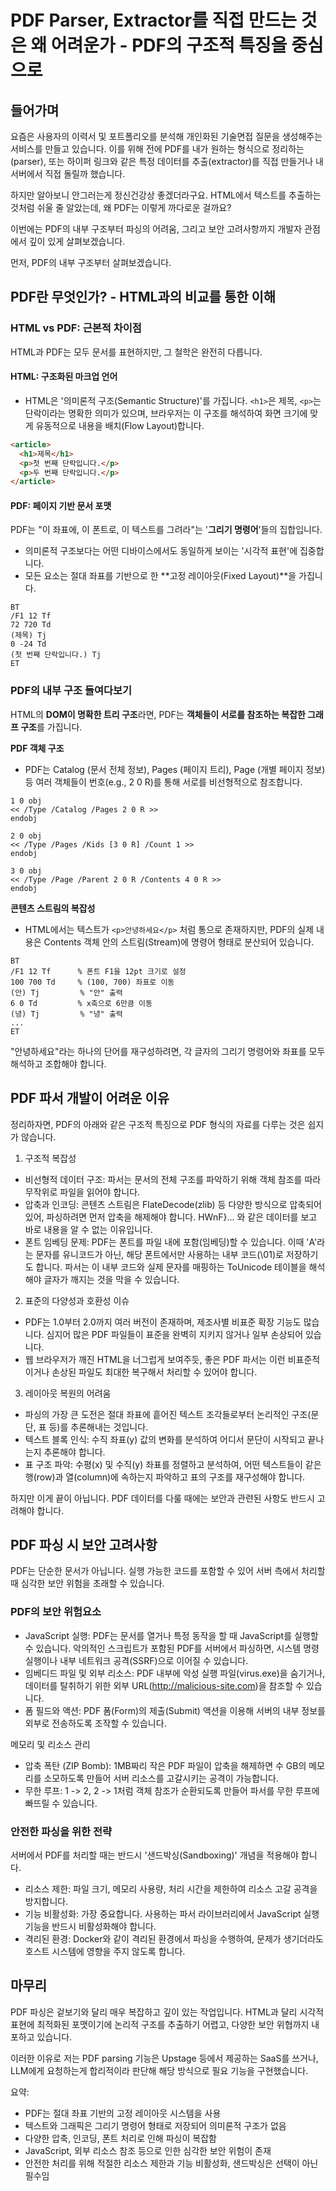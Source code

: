 # PDF Parser, Extractor를 직접 만드는 것은 왜 어려운가 - PDF의 구조적 특징을 중심으로

## 들어가며
요즘은 사용자의 이력서 및 포트폴리오를 분석해 개인화된 기술면접 질문을 생성해주는 서비스를 만들고 있습니다. 이를 위해 전에 PDF를 내가 원하는 형식으로 정리하는(parser), 또는 하이퍼 링크와 같은 특정 데이터를 추출(extractor)를 직접 만들거나 내 서버에서 직접 돌릴까 했습니다. 

하지만 알아보니 안그러는게 정신건강상 좋겠더라구요. HTML에서 텍스트를 추출하는 것처럼 쉬울 줄 알았는데, 왜 PDF는 이렇게 까다로운 걸까요?

이번에는 PDF의 내부 구조부터 파싱의 어려움, 그리고 보안 고려사항까지 개발자 관점에서 깊이 있게 살펴보겠습니다.

먼저, PDF의 내부 구조부터 살펴보겠습니다.

## PDF란 무엇인가? - HTML과의 비교를 통한 이해

### HTML vs PDF: 근본적 차이점

HTML과 PDF는 모두 문서를 표현하지만, 그 철학은 완전히 다릅니다.

#### HTML: 구조화된 마크업 언어

- HTML은 '의미론적 구조(Semantic Structure)'를 가집니다. `<h1>`은 제목, `<p>`는 단락이라는 명확한 의미가 있으며, 브라우저는 이 구조를 해석하여 화면 크기에 맞게 유동적으로 내용을 배치(Flow Layout)합니다.

```html
<article>
  <h1>제목</h1>
  <p>첫 번째 단락입니다.</p>
  <p>두 번째 단락입니다.</p>
</article>
```

#### PDF: 페이지 기반 문서 포맷

PDF는 "이 좌표에, 이 폰트로, 이 텍스트를 그려라"는 '**그리기 명령어**'들의 집합입니다. 
- 의미론적 구조보다는 어떤 디바이스에서도 동일하게 보이는 '시각적 표현'에 집중합니다. 
- 모든 요소는 절대 좌표를 기반으로 한 **고정 레이아웃(Fixed Layout)**을 가집니다.

```text
BT
/F1 12 Tf
72 720 Td
(제목) Tj
0 -24 Td
(첫 번째 단락입니다.) Tj
ET
```

### PDF의 내부 구조 들여다보기

HTML의 **DOM이 명확한 트리 구조**라면, PDF는 **객체들이 서로를 참조하는 복잡한 그래프 구조**를 가집니다.

**PDF 객체 구조**
- PDF는 Catalog (문서 전체 정보), Pages (페이지 트리), Page (개별 페이지 정보) 등 여러 객체들이 번호(e.g., 2 0 R)를 통해 서로를 비선형적으로 참조합니다.

```text
1 0 obj
<< /Type /Catalog /Pages 2 0 R >>
endobj

2 0 obj
<< /Type /Pages /Kids [3 0 R] /Count 1 >>
endobj

3 0 obj
<< /Type /Page /Parent 2 0 R /Contents 4 0 R >>
endobj
```


**콘텐츠 스트림의 복잡성**
- HTML에서는 텍스트가 `<p>안녕하세요</p>` 처럼 통으로 존재하지만, PDF의 실제 내용은 Contents 객체 안의 스트림(Stream)에 명령어 형태로 분산되어 있습니다.

```text
BT
/F1 12 Tf      % 폰트 F1을 12pt 크기로 설정
100 700 Td     % (100, 700) 좌표로 이동
(안) Tj         % "안" 출력
6 0 Td         % x축으로 6만큼 이동
(녕) Tj         % "녕" 출력
...
ET
```

"안녕하세요"라는 하나의 단어를 재구성하려면, 각 글자의 그리기 명령어와 좌표를 모두 해석하고 조합해야 합니다.

## PDF 파서 개발이 어려운 이유

정리하자면, PDF의 아래와 같은 구조적 특징으로 PDF 형식의 자료를 다루는 것은 쉽지가 않습니다.

1. 구조적 복잡성

- 비선형적 데이터 구조: 파서는 문서의 전체 구조를 파악하기 위해 객체 참조를 따라 무작위로 파일을 읽어야 합니다.
- 압축과 인코딩: 콘텐츠 스트림은 FlateDecode(zlib) 등 다양한 방식으로 압축되어 있어, 파싱하려면 먼저 압축을 해제해야 합니다. HWnF}... 와 같은 데이터를 보고 바로 내용을 알 수 없는 이유입니다.
- 폰트 임베딩 문제: PDF는 폰트를 파일 내에 포함(임베딩)할 수 있습니다. 이때 'A'라는 문자를 유니코드가 아닌, 해당 폰트에서만 사용하는 내부 코드(\01)로 저장하기도 합니다. 파서는 이 내부 코드와 실제 문자를 매핑하는 ToUnicode 테이블을 해석해야 글자가 깨지는 것을 막을 수 있습니다.

2. 표준의 다양성과 호환성 이슈

- PDF는 1.0부터 2.0까지 여러 버전이 존재하며, 제조사별 비표준 확장 기능도 많습니다. 심지어 많은 PDF 파일들이 표준을 완벽히 지키지 않거나 일부 손상되어 있습니다. 
- 웹 브라우저가 깨진 HTML을 너그럽게 보여주듯, 좋은 PDF 파서는 이런 비표준적이거나 손상된 파일도 최대한 복구해서 처리할 수 있어야 합니다.

3. 레이아웃 복원의 어려움

- 파싱의 가장 큰 도전은 절대 좌표에 흩어진 텍스트 조각들로부터 논리적인 구조(문단, 표 등)를 추론해내는 것입니다.
- 텍스트 블록 인식: 수직 좌표(y) 값의 변화를 분석하여 어디서 문단이 시작되고 끝나는지 추론해야 합니다.
- 표 구조 파악: 수평(x) 및 수직(y) 좌표를 정렬하고 분석하여, 어떤 텍스트들이 같은 행(row)과 열(column)에 속하는지 파악하고 표의 구조를 재구성해야 합니다.

하지만 이게 끝이 아닙니다. PDF 데이터를 다룰 때에는 보안과 관련된 사항도 반드시 고려해야 합니다.

## PDF 파싱 시 보안 고려사항

PDF는 단순한 문서가 아닙니다. 실행 가능한 코드를 포함할 수 있어 서버 측에서 처리할 때 심각한 보안 위험을 초래할 수 있습니다.

### PDF의 보안 위험요소

- JavaScript 실행: PDF는 문서를 열거나 특정 동작을 할 때 JavaScript를 실행할 수 있습니다. 악의적인 스크립트가 포함된 PDF를 서버에서 파싱하면, 시스템 명령 실행이나 내부 네트워크 공격(SSRF)으로 이어질 수 있습니다.
- 임베디드 파일 및 외부 리소스: PDF 내부에 악성 실행 파일(virus.exe)을 숨기거나, 데이터를 탈취하기 위한 외부 URL(http://malicious-site.com)을 참조할 수 있습니다.
- 폼 필드와 액션: PDF 폼(Form)의 제출(Submit) 액션을 이용해 서버의 내부 정보를 외부로 전송하도록 조작할 수 있습니다.

메모리 및 리소스 관리
- 압축 폭탄 (ZIP Bomb): 1MB짜리 작은 PDF 파일이 압축을 해제하면 수 GB의 메모리를 소모하도록 만들어 서버 리소스를 고갈시키는 공격이 가능합니다.
- 무한 루프: 1 -> 2, 2 -> 1처럼 객체 참조가 순환되도록 만들어 파서를 무한 루프에 빠뜨릴 수 있습니다.

### 안전한 파싱을 위한 전략

서버에서 PDF를 처리할 때는 반드시 '샌드박싱(Sandboxing)' 개념을 적용해야 합니다.
- 리소스 제한: 파일 크기, 메모리 사용량, 처리 시간을 제한하여 리소스 고갈 공격을 방지합니다.
- 기능 비활성화: 가장 중요합니다. 사용하는 파서 라이브러리에서 JavaScript 실행 기능을 반드시 비활성화해야 합니다.
- 격리된 환경: Docker와 같이 격리된 환경에서 파싱을 수행하여, 문제가 생기더라도 호스트 시스템에 영향을 주지 않도록 합니다.


## 마무리
PDF 파싱은 겉보기와 달리 매우 복잡하고 깊이 있는 작업입니다. HTML과 달리 시각적 표현에 최적화된 포맷이기에 논리적 구조를 추출하기 어렵고, 다양한 보안 위협까지 내포하고 있습니다. 

이러한 이유로 저는 PDF parsing 기능은 Upstage 등에서 제공하는 SaaS를 쓰거나, LLM에게 요청하는게 합리적이라 판단해 해당 방식으로 필요 기능을 구현했습니다.

요약:
- PDF는 절대 좌표 기반의 고정 레이아웃 시스템을 사용
- 텍스트와 그래픽은 그리기 명령어 형태로 저장되어 의미론적 구조가 없음
- 다양한 압축, 인코딩, 폰트 처리로 인해 파싱이 복잡함
- JavaScript, 외부 리소스 참조 등으로 인한 심각한 보안 위험이 존재
- 안전한 처리를 위해 적절한 리소스 제한과 기능 비활성화, 샌드박싱은 선택이 아닌 필수임

